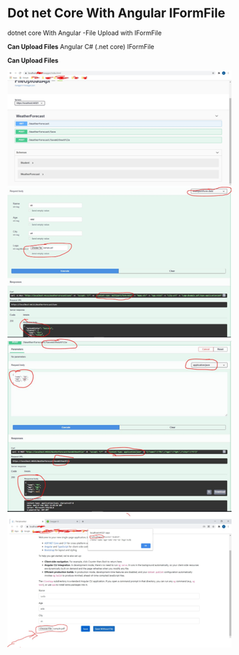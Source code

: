 # Dot net Core With Angular IFormFile
dotnet core With Angular -File Upload with IFormFile

**Can Upload Files**
Angular
C# (.net core)
IFormFile

**Can Upload Files**

![alt](sw.JPG)
![alt](mt.JPG)
![alt](nm.JPG)
![alt](up.JPG)
